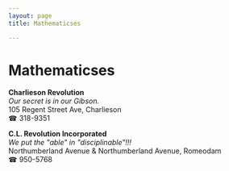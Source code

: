 ```yaml
---
layout: page 
title: Mathematicses

---
```



# Mathematicses


 **Charlieson Revolution**  
_Our secret is in our Gibson._  
105 Regent Street Ave, Charlieson  
☎ 318-9351

**C.L. Revolution Incorporated**  
_We put the "able" in "disciplinable"!!!_  
Northumberland Avenue & Northumberland Avenue, Romeodam  
☎ 950-5768

